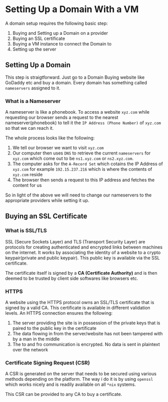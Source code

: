 # Setting Up a Domain With a VM

A domain setup requires the following basic step:

1. Buying and Setting up a Domain on a provider
2. Buying an SSL certificate
3. Buying a VM instance to connect the Domain to
4. Setting up the server


## Setting Up a Domain

This step is straigtforward. Just go to a Domain Buying website like GoDaddy etc and buy a domain. Every domain has something called `nameservers` assigned to it.

### What is a Nameserver

A nameserver is like a phonebook. To access a website `xyz.com` while requesting our browser sends a request to the nearest nameserver(phonebook) to tell it the `IP Address (Phone Number)` of `xyz.com` so that we can reach it.

The whole process looks like the following: 

1. We tell our browser we want to visit `xyz.com`
2. Our computer then uses `DNS` to retrieve the current `nameservers` for `xyz.com` which come out to be `ns1.xyz.com` or `ns2.xyz.com`.
3. The computer asks for the `A-Record Set` which cotains the IP Address of `xyz.com` for example `192.15.237.216` which is where the contents of `xyz.com` reside
4. The browser then sends a request to this IP address and fetches the content for us
  
So in light of the above we will need to change our nameservers to the appropriate providers while setting it up.


## Buying an SSL Certificate

### What is SSL/TLS

SSL (Secure Sockets Layer) and TLS (Transport Security Layer) are protocols for creating authenticated and encrypted links between machines on the internet. It works by associating the identity of a website to a crypto keypair(private and public keypair). This public key is available via the SSL certificate.

The certificate itself is signed by a **CA (Certificate Authority)** and is then deemed to be trusted by client side softwares like browsers etc.

### HTTPS

A website using the HTTPS protocol owns an SSL/TLS certificate that is signed by a valid CA. This certificate is available in different validation levels. An HTTPS connection ensures the following:
1. The server providing the site is in possession of the private keys that is paired to the public key in the certificate
2. The data flowing in from the server/website has not been tampered with by a man in the middle
3. The to and fro communication is encrypted. No data is sent in plaintext over the network

### Certificate Signing Request (CSR)

A CSR is generated on the server that needs to be secured using various methods depending on the platform. The way i do it is by using `openssl` which works nicely and is readily available on all `*nix` systems.

This CSR can be provided to any CA to buy a certificate.
